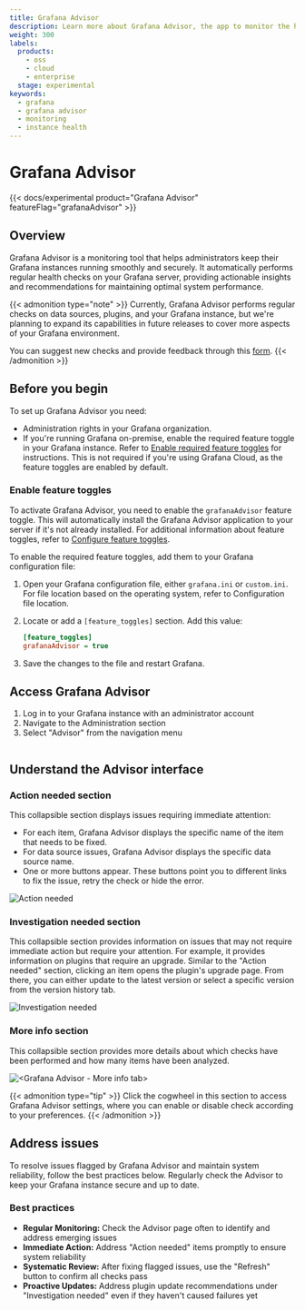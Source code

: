 ```yaml
---
title: Grafana Advisor
description: Learn more about Grafana Advisor, the app to monitor the health of your Grafana instance
weight: 300
labels:
  products:
    - oss
    - cloud
    - enterprise
  stage: experimental
keywords:
  - grafana
  - grafana advisor
  - monitoring
  - instance health
---
```


# Grafana Advisor

{{< docs/experimental product="Grafana Advisor" featureFlag="grafanaAdvisor" >}}

## Overview

Grafana Advisor is a monitoring tool that helps administrators keep their Grafana instances running smoothly and securely. It automatically performs regular health checks on your Grafana server, providing actionable insights and recommendations for maintaining optimal system performance.

{{< admonition type="note" >}}
Currently, Grafana Advisor performs regular checks on data sources, plugins, and your Grafana instance, but we're planning to expand its capabilities in future releases to cover more aspects of your Grafana environment.

You can suggest new checks and provide feedback through this [form](https://docs.google.com/forms/d/e/1FAIpQLSf8T-xMZauFXZ1uHw09OjZLT_AaiY-cl-hJGwC6Krkj0ThmZQ/viewform).
{{< /admonition >}}

## Before you begin

To set up Grafana Advisor you need:

- Administration rights in your Grafana organization.
- If you're running Grafana on-premise, enable the required feature toggle in your Grafana instance. Refer to [Enable required feature toggles](#enable-feature-toggles) for instructions. This is not required if you're using Grafana Cloud, as the feature toggles are enabled by default.

### Enable feature toggles

To activate Grafana Advisor, you need to enable the `grafanaAdvisor` feature toggle. This will automatically install the Grafana Advisor application to your server if it's not already installed. For additional information about feature toggles, refer to [Configure feature toggles](https://grafana.com/docs/grafana/latest/setup-grafana/configure-grafana/feature-toggles/).

To enable the required feature toggles, add them to your Grafana configuration file:

1. Open your Grafana configuration file, either `grafana.ini` or `custom.ini`. For file location based on the operating system, refer to Configuration file location.
1. Locate or add a `[feature_toggles]` section. Add this value:

   ```ini
   [feature_toggles]
   grafanaAdvisor = true
   ```

1. Save the changes to the file and restart Grafana.

## Access Grafana Advisor

1. Log in to your Grafana instance with an administrator account
1. Navigate to the Administration section
1. Select "Advisor" from the navigation menu

![<Grafana Advisor UI>](/media/docs/grafana-advisor/grafana-advisor-ui.png)

## Understand the Advisor interface

### Action needed section

This collapsible section displays issues requiring immediate attention:

- For each item, Grafana Advisor displays the specific name of the item that needs to be fixed.
- For data source issues, Grafana Advisor displays the specific data source name.
- One or more buttons appear. These buttons point you to different links to fix the issue, retry the check or hide the error.

![Action needed](/media/docs/grafana-advisor/action_needed.png)

### Investigation needed section

This collapsible section provides information on issues that may not require immediate action but require your attention. For example, it provides information on plugins that require an upgrade. Similar to the "Action needed" section, clicking an item opens the plugin's upgrade page. From there, you can either update to the latest version or select a specific version from the version history tab.

![Investigation needed](/media/docs/grafana-advisor/investigation-needed.png)

### More info section

This collapsible section provides more details about which checks have been performed and how many items have been analyzed.

![<Grafana Advisor - More info tab>](/media/docs/grafana-advisor/more_info.png)

{{< admonition type="tip" >}}
Click the cogwheel in this section to access Grafana Advisor settings, where you can enable or disable check according to your preferences.
{{< /admonition >}}

## Address issues

To resolve issues flagged by Grafana Advisor and maintain system reliability, follow the best practices below. Regularly check the Advisor to keep your Grafana instance secure and up to date.

### Best practices

- **Regular Monitoring:** Check the Advisor page often to identify and address emerging issues
- **Immediate Action:** Address "Action needed" items promptly to ensure system reliability
- **Systematic Review:** After fixing flagged issues, use the "Refresh" button to confirm all checks pass
- **Proactive Updates:** Address plugin update recommendations under "Investigation needed" even if they haven't caused failures yet
